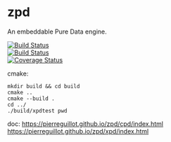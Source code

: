 # zpd
An embeddable Pure Data engine.

[![Build Status](https://travis-ci.org/pierreguillot/zpd.svg?branch=master)](https://travis-ci.org/pierreguillot/zpd)  
[![Build Status](https://ci.appveyor.com/api/projects/status/github/pierreguillot/zpd?branch=master&svg=true)](https://ci.appveyor.com/project/pierreguillot/zpd/branch/master)  
[![Coverage Status](https://coveralls.io/repos/github/pierreguillot/zpd/badge.svg?branch=master)](https://coveralls.io/github/pierreguillot/zpd?branch=master)

cmake:  
```
mkdir build && cd build  
cmake ..  
cmake --build .  
cd ../  
./build/xpdtest pwd    
```

doc:
https://pierreguillot.github.io/zpd/cpd/index.html
https://pierreguillot.github.io/zpd/xpd/index.html

